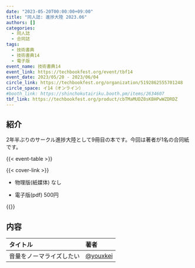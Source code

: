 ```yaml
---
date: "2023-05-20T00:00:00+09:00"
title: "同人誌: 進捗大陸 2023.06"
authors: []
categories:
  - 同人誌
  - 合同誌
tags:
  - 技術書典
  - 技術書典14
  - 電子版
event_name: 技術書典14
event_link: https://techbookfest.org/event/tbf14
event_date: 2023/05/20 - 2023/06/04
circle_link: https://techbookfest.org/organization/5192862555701248
circle_space: イ14（オンライン）
#booth_link: https://shinchokutairiku.booth.pm/items/2634607
tbf_link: https://techbookfest.org/product/cbTMaMUDZ0sKBHPwWZDRDZ
---
```


## 紹介

2年半ぶりのサークル進捗大陸として9冊目の本です。今回は著者が1名の合同紙です。

{{< event-table >}}

<div class="book-wrapper">
    <div class="cover">
        {{< cover-link >}}
    </div>
    <div class="text">
        <ul>
            <li>物理版(紙媒体) なし</li>
        </ul>
        <ul>
            <li>電子版(pdf) 500円</li>
        </ul>
        {{<tbf-link>}}
        <!--
        {{< booth-link >}}
        -->
    </div>
</div>

## 内容

|タイトル|著者|
|:-|:-|
|音量をノーマライズしたい|[@youxkei](https://github.com/youxkei)|

